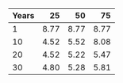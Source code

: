 | Years |   25 |   50 |   75 |
|-------|-----:|-----:|-----:|
| 1     | 8.77 | 8.77 | 8.77 |
| 10    | 4.52 | 5.52 | 8.08 |
| 20    | 4.52 | 5.22 | 5.47 |
| 30    | 4.80 | 5.28 | 5.81 |
